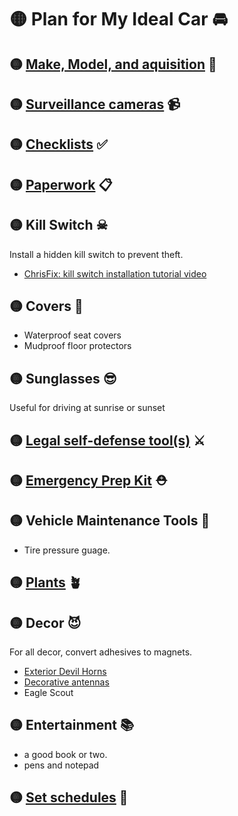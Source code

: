 # 🟡 Plan for My Ideal Car 🚘 

## 🟡 [Make, Model, and aquisition](./make-and-model.md) 🚗 

## 🟡 [Surveillance cameras](./surveillance-cameras.md) 📹 

## 🟡 [Checklists](./checklists) ✅ 

## 🟡 [Paperwork](./paperwork) 📋 

## 🟡 Kill Switch ☠ 
Install a hidden kill switch to prevent theft. 
* [ChrisFix: kill switch installation tutorial video](https://youtu.be/XUhXLsrZiE0)

## 🟡 Covers 🧥 
* Waterproof seat covers
* Mudproof floor protectors

## 🟡 Sunglasses 😎
Useful for driving at sunrise or sunset

## 🟡 [Legal self-defense tool(s)](./self-defense.md) ⚔ 

## 🟡 [Emergency Prep Kit](./emergency-kit.md) ⛑ 

## 🟡 Vehicle Maintenance Tools 🔧 
* Tire pressure guage.

## 🟡 [Plants](./plants.md) 🪴 

## 🟡 Decor 😈
For all decor, convert adhesives to magnets.
* [Exterior Devil Horns](https://www.walmart.com/ip/1-Pair-3D-Devil-Horns-Stickers-Auto-Car-Roof-Decor-Accessory-Halloween-Car-Decor/1686986812?wmlspartner=wlpa&selectedSellerId=18988&adid=222222222271686986812_18988_141989961998_18286110951&wl0=&wl1=g&wl2=c&wl3=620766111987&wl4=pla-1742198100719&wl5=1024126&wl6=&wl7=&wl8=&wl9=pla&wl10=125210027&wl11=online&wl12=1686986812_18988&veh=sem&gclid=CjwKCAjw8-OhBhB5EiwADyoY1e2OWO-AcoItZ6pEcce9QYxGc9Nw6oXUrurOPLxTavXBN8nS7BrfUxoC5pUQAvD_BwE&gclsrc=aw.ds)
* [Decorative antennas](https://www.walmart.com/ip/2pcs-Black-Magnetic-Base-Truck-Vehicle-Car-Vehicle-Roof-Mount-Decorative-Aerial-Antenna/652704028?athcpid=652704028&athpgid=AthenaItempage&athcgid=null&athznid=utic&athieid=v0&athstid=CS020&athguid=NQUrJt8ZX5Be28jfhXKmDS8ZYM53V0QMRgCQ&athancid=1686986812&athena=true)
* Eagle Scout 

## 🟡 Entertainment 📚
* a good book or two.
* pens and notepad

## 🟡 [Set schedules](./schedules.md) 📆 

